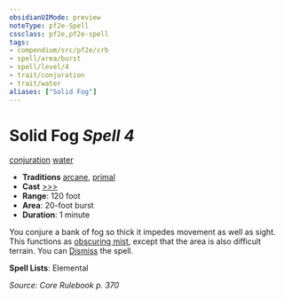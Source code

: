 ```yaml
---
obsidianUIMode: preview
noteType: pf2e-Spell
cssclass: pf2e,pf2e-spell
tags:
- compendium/src/pf2e/crb
- spell/area/burst
- spell/level/4
- trait/conjuration
- trait/water
aliases: ["Solid Fog"]
---
```

# Solid Fog *Spell 4*   
[conjuration](rules/traits/conjuration.md "Conjuration School Trait")  [water](rules/traits/water.md "Water Energy & Element Trait")  

- **Traditions** [arcane](rules/traits/arcane.md "Arcane Tradition Trait"), [primal](rules/traits/primal.md "Primal Tradition Trait")
- **Cast** [>>>](rules/core-rulebook/chapter-9-playing-the-game.md#Actions "Three-Action") 
- **Range**: 120 foot
- **Area**: 20-foot burst
- **Duration**: 1 minute

You conjure a bank of fog so thick it impedes movement as well as sight. This functions as [obscuring mist](compendium/spells/obscuring-mist.md), except that the area is also difficult terrain. You can [Dismiss](rules/actions/dismiss.md) the spell.

**Spell Lists**: Elemental

*Source: Core Rulebook p. 370*